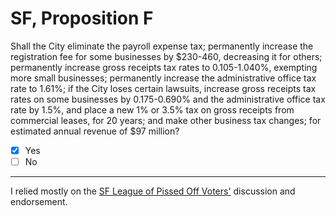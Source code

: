 # SF, Proposition F

Shall the City eliminate the payroll expense tax; permanently increase the registration fee for some businesses by $230-460, decreasing it for others; permanently increase gross receipts tax rates to 0.105-1.040%, exempting more small businesses; permanently increase the administrative office tax rate to 1.61%; if the City loses certain lawsuits, increase gross receipts tax rates on some businesses by 0.175-0.690% and the administrative office tax rate by 1.5%, and place a new 1% or 3.5% tax on gross receipts from commercial leases, for 20 years; and make other business tax changes; for estimated annual revenue of $97 million?

- [x] Yes
- [ ] No

---

I relied mostly on the [SF League of Pissed Off Voters'](https://www.theleaguesf.org/) discussion and endorsement.

